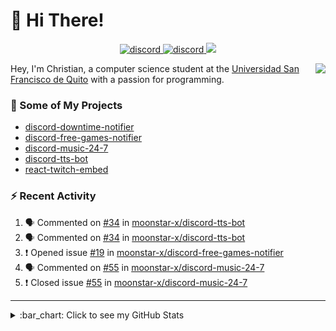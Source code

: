 # :wave: Hi There!

<p align="center">
  <a href="https://discord.gg/mhj3Zsv">
    <img alt="discord" src="https://img.shields.io/discord/730998659008823296.svg?label=&logo=discord&logoColor=ffffff&color=7389D8&labelColor=6A7EC2"/>
  </a>
  <a href="https://twitter.com/moonstar_x99">
    <img alt="discord" src="https://img.shields.io/twitter/follow/moonstar_x99?label=Follow%20Me%21&style=social"/>
  </a>
  <a href="https://badges.pufler.dev">
    <img src="https://badges.pufler.dev/visits/moonstar-x/moonstar-x?style=flat&logo=github">
  </a>
</p>

<img align="right" src="https://media.tenor.com/images/cb8fb20986aac7eef75c8ce6bc3997c0/tenor.gif" />

Hey, I'm Christian, a computer science student at the [Universidad San Francisco de Quito](http://www.usfq.edu.ec/Paginas/Inicio.aspx) with a passion for programming.

### :rocket: Some of My Projects

* [discord-downtime-notifier](https://github.com/moonstar-x/discord-downtime-notifier)
* [discord-free-games-notifier](https://github.com/moonstar-x/discord-free-games-notifier)
* [discord-music-24-7](https://github.com/moonstar-x/discord-music-24-7)
* [discord-tts-bot](https://github.com/moonstar-x/discord-tts-bot)
* [react-twitch-embed](https://github.com/moonstar-x/react-twitch-embed)

### :zap: Recent Activity

<!--START_SECTION:activity-->
1. 🗣 Commented on [#34](https://github.com/moonstar-x/discord-tts-bot/issues/34) in [moonstar-x/discord-tts-bot](https://github.com/moonstar-x/discord-tts-bot)
2. 🗣 Commented on [#34](https://github.com/moonstar-x/discord-tts-bot/issues/34) in [moonstar-x/discord-tts-bot](https://github.com/moonstar-x/discord-tts-bot)
3. ❗️ Opened issue [#19](https://github.com/moonstar-x/discord-free-games-notifier/issues/19) in [moonstar-x/discord-free-games-notifier](https://github.com/moonstar-x/discord-free-games-notifier)
4. 🗣 Commented on [#55](https://github.com/moonstar-x/discord-music-24-7/issues/55) in [moonstar-x/discord-music-24-7](https://github.com/moonstar-x/discord-music-24-7)
5. ❗️ Closed issue [#55](https://github.com/moonstar-x/discord-music-24-7/issues/55) in [moonstar-x/discord-music-24-7](https://github.com/moonstar-x/discord-music-24-7)
<!--END_SECTION:activity-->

---

<details>
  <summary>
    :bar_chart: Click to see my GitHub Stats
  </summary>
  <p align="center">
    <br>
    <img alt="GitHub Stats" src="https://github-readme-stats.vercel.app/api?username=moonstar-x&count_private=true&show_icons=true&theme=dracula" />
    <br>
    <img alt="GitHub Top Languages" src="https://github-readme-stats.vercel.app/api/top-langs/?username=moonstar-x&layout=compact&theme=dracula" />
  </p>
</details>
